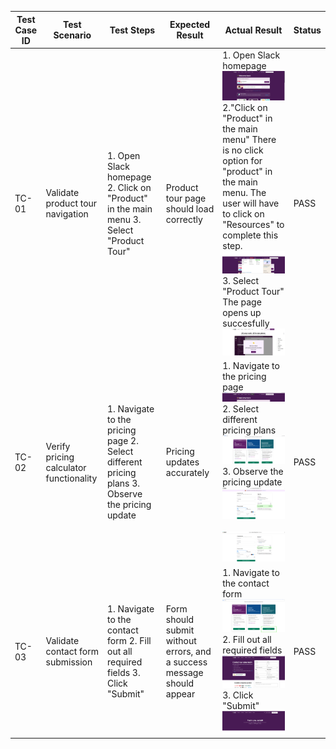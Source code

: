 | **Test Case ID** | **Test Scenario**                       | **Test Steps**                                                                                  | **Expected Result**                                                    | **Actual Result** | **Status** |
| ---------------- | --------------------------------------- | ----------------------------------------------------------------------------------------------- | ---------------------------------------------------------------------- | ----------------- | ---------- |
| TC-01            | Validate product tour navigation        | 1. Open Slack homepage 2. Click on "Product" in the main menu 3. Select "Product Tour"          | Product tour page should load correctly                                |  1. Open Slack homepage <br> ![homepage](assets/screenshots/TC-01-step-1.png) <br> 2."Click on "Product" in the main menu" There is no click option for "product" in the main menu. The user will have to click on "Resources" to complete this step. <br> ![product](assets/screenshots/TC-01-step-2.png) <br> 3. Select "Product Tour" The page opens up succesfully <br> ![product Tour](assets/screenshots/TC-01-step-3.png) <br>  | PASS |
| TC-02            | Verify pricing calculator functionality | 1. Navigate to the pricing page 2. Select different pricing plans 3. Observe the pricing update | Pricing updates accurately                                             | 1. Navigate to the pricing page <br> ![pricing page](assets/screenshots/TC-02-step-1.png) <br> 2. Select different pricing plans <br> ![pricing page](assets/screenshots/TC-02-step-2.png) <br> 3. Observe the pricing update <br> ![pricing update 3.1](assets/screenshots/TC-02-step-3.1.png) <br> <br> ![pricing update 3.2](assets/screenshots/TC-02-step-3.2.png) <br>  | PASS  |
| TC-03            | Validate contact form submission        | 1. Navigate to the contact form 2. Fill out all required fields 3. Click "Submit"               | Form should submit without errors, and a success message should appear | 1. Navigate to the contact form <br> ![Contact Form](assets/screenshots/TC-03-step-1.png) <br> 2. Fill out all required fields <br> ![Contact Form Feilds](assets/screenshots/TC-03-step-2.png) <br> 3. Click "Submit" <br> ![Submit](assets/screenshots/TC-03-step-3.png) <br>  | PASS    |
